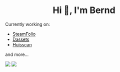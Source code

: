 <h1 align="center">Hi 👋, I'm Bernd</h1>

Currently working on:
- [SteamFolio](https://SteamFolio.com) 
- [Dassets](https://Dassets.io/)
- [Huisscan](https://Huisscan.com/)

and more...

[![](https://img.shields.io/badge/-@berndwl-%23181717?style=flat-square&logo=github)](https://github.com/berndwl)
[![](https://img.shields.io/badge/-Bernd%20Willems-blue?style=flat-square&logo=Linkedin&logoColor=white&link=https://www.linkedin.com/in/bernd-c-willems/)](https://www.linkedin.com/in/bernd-c-willems/)

<!---
## 𝗦𝘁𝗮𝘁𝘀

![berndwl's github stats](https://github-readme-stats.vercel.app/api?username=berndwl&show_icons=true&theme=dracula)
-->

